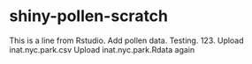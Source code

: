 # shiny-pollen-scratch
This is a line from Rstudio.
Add pollen data.
Testing. 123.
Upload inat.nyc.park.csv
Upload inat.nyc.park.Rdata again